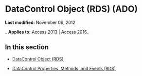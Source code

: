
# DataControl Object (RDS) (ADO)

 **Last modified:** November 06, 2012

 _ **Applies to:** Access 2013 | Access 2016_

## In this section


- [DataControl Object (RDS)](ac430669-7628-696c-c036-b5d35405d788.md)
    
- [DataControl Properties, Methods, and Events (RDS)](93590783-2102-534c-6639-212ae9d63fe0.md)
    
